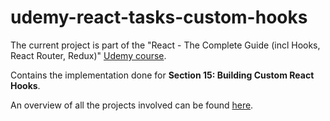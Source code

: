 # udemy-react-tasks-custom-hooks

The current project is part of the "React - The Complete Guide (incl Hooks, React Router, Redux)" [Udemy course](https://www.udemy.com/course/react-the-complete-guide-incl-redux/).

Contains the implementation done for **Section 15: Building Custom React Hooks**.

An overview of all the projects involved can be found [here](https://github.com/mariamihai/udemy-react-overview).
